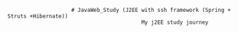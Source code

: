                         # JavaWeb_Study (J2EE with ssh framework (Spring + Struts +Hibernate))
                                              My j2EE study journey
                                              

